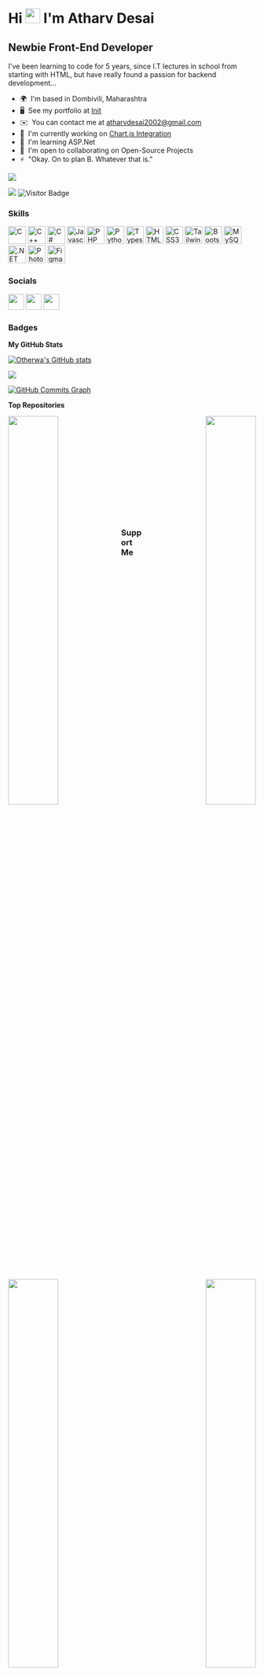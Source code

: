 Hi <img src="https://raw.githubusercontent.com/aemmadi/aemmadi/master/wave.gif" width="30px"> I'm Atharv Desai
=============================

Newbie Front-End Developer
--------------------------

I've been learning to code for 5 years, since I.T lectures in school from starting with HTML, but have really found a passion for backend development...

* 🌍  I'm based in Dombivili, Maharashtra
* 🖥️  See my portfolio at [Init](http://otherwa.web.app)
* ✉️  You can contact me at [atharvdesai2002@gmail.com](mailto:atharvdesai2002@gmail.com)
* 🚀  I'm currently working on [Chart.js Integration](http://escapethesite.web.app)
* 🧠  I'm learning ASP.Net
* 🤝  I'm open to collaborating on Open-Source Projects
* ⚡  "Okay. On to plan B. Whatever that is."

![](https://c.tenor.com/Z3DYCffBSt4AAAAd/super-saiyan3-goku.gifhttps://i0.wp.com/www.printmag.com/wp-content/uploads/2021/02/4cbe8d_f1ed2800a49649848102c68fc5a66e53mv2.gif?fit=476%2C280&ssl=1)

<a href="https://www.github.com/Otherwa" target="_blank" rel="noreferrer"><img
src="https://img.shields.io/github/followers/Otherwa?logo=github&style=for-the-badge&color=14b8a6&labelColor=1c1917" /></a>
![Visitor Badge](https://visitor-badge.laobi.icu/badge?page_id=Otherwa)
### Skills

<p align="left">
<a href="https://docs.microsoft.com/en-us/cpp/?view=msvc-170" target="_blank" rel="noreferrer"><img src="https://raw.githubusercontent.com/danielcranney/readme-generator/main/public/icons/skills/c-colored.svg" width="36" height="36" alt="C" /></a>
<a href="https://docs.microsoft.com/en-us/cpp/?view=msvc-170" target="_blank" rel="noreferrer"><img src="https://raw.githubusercontent.com/danielcranney/readme-generator/main/public/icons/skills/cplusplus-colored.svg" width="36" height="36" alt="C++" /></a>
<a href="https://docs.microsoft.com/en-us/dotnet/csharp/" target="_blank" rel="noreferrer"><img src="https://raw.githubusercontent.com/danielcranney/readme-generator/main/public/icons/skills/csharp-colored.svg" width="36" height="36" alt="C#" /></a>
<a href="https://developer.mozilla.org/en-US/docs/Web/JavaScript" target="_blank" rel="noreferrer"><img src="https://raw.githubusercontent.com/danielcranney/readme-generator/main/public/icons/skills/javascript-colored.svg" width="36" height="36" alt="Javascript" /></a>
<a href="https://www.php.net/" target="_blank" rel="noreferrer"><img src="https://raw.githubusercontent.com/danielcranney/readme-generator/main/public/icons/skills/php-colored.svg" width="36" height="36" alt="PHP" /></a>
<a href="https://www.python.org/" target="_blank" rel="noreferrer"><img src="https://raw.githubusercontent.com/danielcranney/readme-generator/main/public/icons/skills/python-colored.svg" width="36" height="36" alt="Python" /></a>
<a href="https://www.typescriptlang.org/" target="_blank" rel="noreferrer"><img src="https://raw.githubusercontent.com/danielcranney/readme-generator/main/public/icons/skills/typescript-colored.svg" width="36" height="36" alt="Typescript" /></a>
<a href="https://developer.mozilla.org/en-US/docs/Glossary/HTML5" target="_blank" rel="noreferrer"><img src="https://raw.githubusercontent.com/danielcranney/readme-generator/main/public/icons/skills/html5-colored.svg" width="36" height="36" alt="HTML5" /></a>
<a href="https://www.w3.org/TR/CSS/#css" target="_blank" rel="noreferrer"><img src="https://raw.githubusercontent.com/danielcranney/readme-generator/main/public/icons/skills/css3-colored.svg" width="36" height="36" alt="CSS3" /></a>
<a href="https://tailwindcss.com/" target="_blank" rel="noreferrer"><img src="https://raw.githubusercontent.com/danielcranney/readme-generator/main/public/icons/skills/tailwindcss-colored.svg" width="36" height="36" alt="TailwindCSS" /></a>
<a href="https://getbootstrap.com/" target="_blank" rel="noreferrer"><img src="https://raw.githubusercontent.com/danielcranney/readme-generator/main/public/icons/skills/bootstrap-colored.svg" width="36" height="36" alt="Bootstrap" /></a>
<a href="https://www.mysql.com/" target="_blank" rel="noreferrer"><img src="https://raw.githubusercontent.com/danielcranney/readme-generator/main/public/icons/skills/mysql-colored.svg" width="36" height="36" alt="MySQL" /></a>
<a href="https://dotnet.microsoft.com/en-us/" target="_blank" rel="noreferrer"><img src="https://raw.githubusercontent.com/danielcranney/readme-generator/main/public/icons/skills/dot-net-colored.svg" width="36" height="36" alt=".NET" /></a>
<a href="https://www.adobe.com/uk/products/photoshop.html" target="_blank" rel="noreferrer"><img src="https://raw.githubusercontent.com/danielcranney/readme-generator/main/public/icons/skills/photoshop-colored.svg" width="36" height="36" alt="Photoshop" /></a>
<a href="https://www.figma.com/" target="_blank" rel="noreferrer"><img src="https://raw.githubusercontent.com/danielcranney/readme-generator/main/public/icons/skills/figma-colored.svg" width="36" height="36" alt="Figma" /></a>
</p>


### Socials

<p align="left"> <a href="https://discord.com/users/Otherwa#3268" target="_blank" rel="noreferrer"><img src="https://raw.githubusercontent.com/danielcranney/readme-generator/main/public/icons/socials/discord.svg" width="32" height="32" /></a> <a href="https://www.github.com/Otherwa" target="_blank" rel="noreferrer"><img src="https://raw.githubusercontent.com/danielcranney/readme-generator/main/public/icons/socials/github.svg" width="32" height="32" /></a> <a href="https://www.stackoverflow.com/users/16597569/atharv-desai" target="_blank" rel="noreferrer"><img src="https://raw.githubusercontent.com/danielcranney/readme-generator/main/public/icons/socials/stackoverflow.svg" width="32" height="32" /></a></p>

### Badges

<b>My GitHub Stats</b>

<a href="http://www.github.com/Otherwa"><img src="https://github-readme-stats.vercel.app/api?username=Otherwa&show_icons=true&hide=&count_private=true&title_color=6366f1&text_color=10b981&icon_color=14b8a6&bg_color=1c1917&hide_border=true&show_icons=true" alt="Otherwa's GitHub stats" /></a>

<a href="http://www.github.com/Otherwa"><img src="https://github-readme-streak-stats.herokuapp.com/?user=Otherwa&stroke=10b981&background=1c1917&ring=6366f1&fire=6366f1&currStreakNum=10b981&currStreakLabel=6366f1&sideNums=10b981&sideLabels=10b981&dates=10b981&hide_border=true" /></a>

<a href="http://www.github.com/Otherwa"><img src="https://activity-graph.herokuapp.com/graph?username=Otherwa&bg_color=1c1917&color=10b981&line=14b8a6&point=10b981&area_color=1c1917&area=true&hide_border=true&custom_title=GitHub%20Commits%20Graph" alt="GitHub Commits Graph" /></a>

<b>Top Repositories</b>

<div width="100%" align="center"><a href="https://github.com/Otherwa/stunning-disco" align="left"><img align="left" width="45%" src="https://github-readme-stats.vercel.app/api/pin/?username=Otherwa&repo=stunning-disco&title_color=0891b2&text_color=ffffff&icon_color=0891b2&bg_color=1c1917&hide_border=true&locale=en" /></a><a href="https://github.com/Otherwa/PHP_regis-Kel-" align="right"><img align="right" width="45%" src="https://github-readme-stats.vercel.app/api/pin/?username=Otherwa&repo=PHP_regis-Kel-&title_color=0891b2&text_color=ffffff&icon_color=0891b2&bg_color=1c1917&hide_border=true&locale=en" /></a></div><br /><br /><br /><br /><br /><br /><br />

<div width="100%" align="center"><a href="https://github.com/Otherwa/A_pokedex" align="left"><img align="left" width="45%" src="https://github-readme-stats.vercel.app/api/pin/?username=Otherwa&repo=A_pokedex&title_color=0891b2&text_color=ffffff&icon_color=0891b2&bg_color=1c1917&hide_border=true&locale=en" /></a><a href="https://github.com/Otherwa/VMS-v-1.0-super-octo-dollop" align="right"><img align="right" width="45%" src="https://github-readme-stats.vercel.app/api/pin/?username=Otherwa&repo=VMS-v-1.0-super-octo-dollop&title_color=0891b2&text_color=ffffff&icon_color=0891b2&bg_color=1c1917&hide_border=true&locale=en" /></a></div>
<br /><br /><br /><br /><br />


### Support Me

<a href="https://www.buymeacoffee.com/otherwa"><img src="https://cdn.buymeacoffee.com/buttons/v2/default-yellow.png" width="200" /></a>
